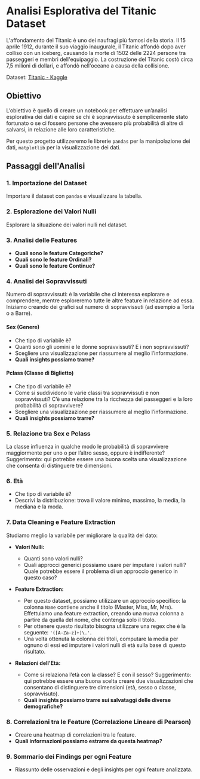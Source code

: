 # Analisi Esplorativa del Titanic Dataset

L'affondamento del Titanic è uno dei naufragi più famosi della storia. Il 15 aprile 1912, durante il suo viaggio inaugurale, il Titanic affondò dopo aver colliso con un iceberg, causando la morte di 1502 delle 2224 persone tra passeggeri e membri dell'equipaggio. La costruzione del Titanic costò circa 7,5 milioni di dollari, e affondò nell'oceano a causa della collisione.

Dataset:   [Titanic - Kaggle](https://www.kaggle.com/competitions/titanic)

## Obiettivo
L’obiettivo è quello di creare un notebook per effettuare un’analisi esplorativa dei dati e capire se chi è sopravvissuto è semplicemente stato fortunato o se ci fossero persone che avessero più probabilità di altre di salvarsi, in relazione alle loro caratteristiche.

Per questo progetto utilizzeremo le librerie `pandas` per la manipolazione dei dati, `matplotlib` per la visualizzazione dei dati.

## Passaggi dell'Analisi

### 1. Importazione del Dataset
Importare il dataset con `pandas` e visualizzare la tabella.

### 2. Esplorazione dei Valori Nulli
Esplorare la situazione dei valori nulli nel dataset.

### 3. Analisi delle Features
- **Quali sono le feature Categoriche?**
- **Quali sono le feature Ordinali?**
- **Quali sono le feature Continue?**

### 4. Analisi dei Sopravvissuti
Numero di sopravvissuti: è la variabile che ci interessa esplorare e comprendere, mentre esploreremo tutte le altre feature in relazione ad essa. Iniziamo creando dei grafici sul numero di sopravvissuti (ad esempio a Torta o a Barre).

#### Sex (Genere)
- Che tipo di variabile è?
- Quanti sono gli uomini e le donne sopravvissuti? E i non sopravvissuti?
- Scegliere una visualizzazione per riassumere al meglio l’informazione.
- **Quali insights possiamo trarre?**

#### Pclass (Classe di Biglietto)
- Che tipo di variabile è?
- Come si suddividono le varie classi tra sopravvissuti e non sopravvissuti? C’è una relazione tra la ricchezza dei passeggeri e la loro probabilità di sopravvivere?
- Scegliere una visualizzazione per riassumere al meglio l’informazione.
- **Quali insights possiamo trarre?**

### 5. Relazione tra Sex e Pclass
La classe influenza in qualche modo le probabilità di sopravvivere maggiormente per uno o per l’altro sesso, oppure è indifferente? Suggerimento: qui potrebbe essere una buona scelta una visualizzazione che consenta di distinguere tre dimensioni.

### 6. Età
- Che tipo di variabile è?
- Descrivi la distribuzione: trova il valore minimo, massimo, la media, la mediana e la moda.

### 7. Data Cleaning e Feature Extraction
Studiamo meglio la variabile per migliorare la qualità del dato:
- **Valori Nulli:**
  - Quanti sono valori nulli?
  - Quali approcci generici possiamo usare per imputare i valori nulli? Quale potrebbe essere il problema di un approccio generico in questo caso?
- **Feature Extraction:**
  - Per questo dataset, possiamo utilizzare un approccio specifico: la colonna `Name` contiene anche il titolo (Master, Miss, Mr, Mrs). Effettuiamo una feature extraction, creando una nuova colonna a partire da quella del nome, che contenga solo il titolo.
  - Per ottenere questo risultato bisogna utilizzare una regex che è la seguente: `'([A-Za-z]+)\.'`.
  - Una volta ottenuta la colonna dei titoli, computare la media per ognuno di essi ed imputare i valori nulli di età sulla base di questo risultato.

- **Relazioni dell'Età:**
  - Come si relaziona l’età con la classe? E con il sesso? Suggerimento: qui potrebbe essere una buona scelta creare due visualizzazioni che consentano di distinguere tre dimensioni (età, sesso o classe, sopravvisuto).
  - **Quali insights possiamo trarre sui salvataggi delle diverse demografiche?**

### 8. Correlazioni tra le Feature (Correlazione Lineare di Pearson)
- Creare una heatmap di correlazioni tra le feature.
- **Quali informazioni possiamo estrarre da questa heatmap?**

### 9. Sommario dei Findings per ogni Feature
- Riassunto delle osservazioni e degli insights per ogni feature analizzata.
